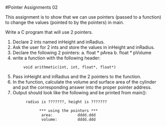 #Pointer Assignments 02

This assignment is to show that we can use pointers (passed to a function) to change the values (pointed to by the pointers) in main.

Write a C program that will use 2 pointers.

1.  Declare 2 ints named inHeight and inRadius.
2.  Ask the user for 2 ints and store the values in inHeight and inRadius.
3.  Declare the following 2 pointers:
        a.  float *      pArea
        b.  float *      pVolume
4.  write a function with the following header:
```
        void arithmetic(int, int, float*, float*)
```
5.  Pass inHeight and inRadius and the 2 pointers to the function.
6.  In the function, calculate the volume and surface area of the cylinder and put the corresponding answer into the proper pointer address.
7.  Output should look like the following and be printed from main():
```
         radius is ???????, height is ???????

               *** using the pointers ***
                area:           dddd.ddd
                volume:         dddd.ddd
```
